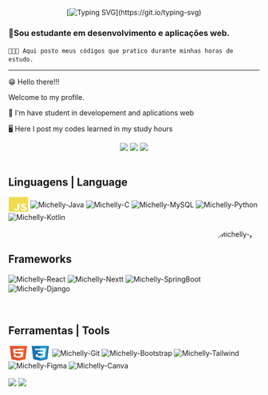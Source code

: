 <div align="center">
    
[![Typing SVG](https://readme-typing-svg.herokuapp.com?font=nunito&color=E0AAFF&background=FFFFFF00&center=true&multiline=true&width=500&height=60&lines=Ol%C3%A1+voc%C3%AA+%3C3;Seja+bem-vind%40+ao+meu+perfil!)](https://git.io/typing-svg)
</div>   

<div>
    
### 🚀Sou estudante em desenvolvimento e aplicações web.
`👩🏽‍💻 Aqui posto meus códigos que pratico durante minhas horas de estudo.`

<hr>

😁 Hello there!!!

Welcome to my profile.

📙 I'm have student in developement and aplications web

🖥️ Here I post my codes learned in my study hours

</div>
<div align="center">
   <img height="180em" src="https://github-readme-stats.vercel.app/api/top-langs/?username=michellynonatto&layout=compact&langs_count=7&theme=synthwave&hide=jupyter+notebook"/>
  <img height="180em" src="https://github-readme-streak-stats.herokuapp.com/?user=michellynonatto&theme=synthwave&hide_border=false">
  <img height="180em" src="https://github-readme-stats.vercel.app/api?username=michellynonatto&show_icons=true&theme=synthwave&include_all_commits=true"/>
  </a>
</div>

</div>
<div style="display: inline_block"><br>
  <h2>Linguagens | Language</h2>
  <img align="center" title="JavaScript" alt="Michelly-JavaScript" height="30" width="40" src="https://raw.githubusercontent.com/devicons/devicon/master/icons/javascript/javascript-plain.svg">
  <img align="center" title="Java" alt="Michelly-Java" height="30" width="40" src="https://cdn.jsdelivr.net/gh/devicons/devicon/icons/java/java-original.svg" />
  <img align="center" title="C" alt="Michelly-C" height="30" width="40" src="https://cdn.jsdelivr.net/gh/devicons/devicon/icons/c/c-original.svg" />
  <img align="center" title="MySQL" alt="Michelly-MySQL" height="30" width="40" src="https://cdn.jsdelivr.net/gh/devicons/devicon/icons/mysql/mysql-original.svg" />
  <img  align="center" title="Python" alt="Michelly-Python" height="30" width="40" src="https://cdn.jsdelivr.net/gh/devicons/devicon/icons/python/python-original.svg" />
    <img align="center" title="Kotlin" alt="Michelly-Kotlin" height="30" width="40" src="https://cdn.jsdelivr.net/gh/devicons/devicon/icons/kotlin/kotlin-original.svg" />
  </div>
<!-- <img align="right" alt="Michelly-card" style="border-radius:50px;" src="https://komarev.com/ghpvc/?username=michellynonatto&label=Visualizações&color=blueviolet&style=flat-square">   -->
<br>
<img align="right" alt="Michelly-pic" height="180" style="border-radius:50px;" src="https://github.com/MichellyNonatto/MichellyNonatto/assets/101263547/2ae0be79-3055-4b81-ad3c-7d3cf3ffe072">


<div styele="display:inline_block;"><br>
    <h2>Frameworks</h2>
   <img align="center" title="React" alt="Michelly-React" height="30" width="40" src="https://cdn.jsdelivr.net/gh/devicons/devicon/icons/react/react-original.svg" />
    <img align="center" title="Next" alt="Michelly-Nextt" height="30" width="40" src="https://cdn.jsdelivr.net/gh/devicons/devicon/icons/nextjs/nextjs-original.svg" />
   <img align="center" title="Spring Boot" alt="Michelly-SpringBoot" height="30" width="40" src="https://cdn.jsdelivr.net/gh/devicons/devicon/icons/spring/spring-original.svg" />
  <img  align="center" title="Django" alt="Michelly-Django" height="30" width="40" src="https://cdn.jsdelivr.net/gh/devicons/devicon/icons/django/django-plain.svg" />
 </div>
 <br>
  <div styele="display:inline_block;"><br>
    <h2>Ferramentas | Tools</h2>
    <img align="center" title="HTML" alt="Michelly-HTML" height="30" width="40" src="https://raw.githubusercontent.com/devicons/devicon/master/icons/html5/html5-original.svg">
  <img align="center" title="CSS" alt="Michelly-CSS" height="30" width="40" src="https://raw.githubusercontent.com/devicons/devicon/master/icons/css3/css3-original.svg">
  <img align="center" title="Git" alt="Michelly-Git" height="30" width="40" src="https://cdn.jsdelivr.net/gh/devicons/devicon/icons/git/git-original.svg" />
  <img align="center" title="Bootstrap" alt="Michelly-Bootstrap" height="30" width="40" src="https://cdn.jsdelivr.net/gh/devicons/devicon/icons/bootstrap/bootstrap-original.svg" />
   <img align="center" title="Tailwind" alt="Michelly-Tailwind" height="30" width="40" src="https://cdn.jsdelivr.net/gh/devicons/devicon@latest/icons/tailwindcss/tailwindcss-original.svg" />
  <img align="center" title="Figma" alt="Michelly-Figma" height="30" width="40" src="https://cdn.jsdelivr.net/gh/devicons/devicon/icons/figma/figma-original.svg" />
  <img align="center" title="Canva" alt="Michelly-Canva" height="30" width="40" src="https://cdn.jsdelivr.net/gh/devicons/devicon/icons/canva/canva-original.svg" />
 </div>
  <br>
<div> 
  <a href = "mailto:smartnovo01@gmail.com"><img src="https://img.shields.io/badge/-Gmail-%23333?style=for-the-badge&logo=gmail&logoColor=white" ></a>
  <a href="https://www.linkedin.com/in/michelly-victoria-nonato-coelho-a39620204/" target="_blank"><img src="https://img.shields.io/badge/-LinkedIn-%230077B5?style=for-the-badge&logo=linkedin&logoColor=white"></a> 
</div>


